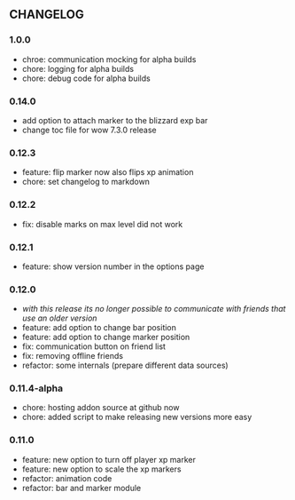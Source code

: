 ## CHANGELOG

### 1.0.0

  * chroe: communication mocking for alpha builds
  * chore: logging for alpha builds
  * chore: debug code for alpha builds

### 0.14.0 

  * add option to attach marker to the blizzard exp bar
  * change toc file for wow 7.3.0 release

### 0.12.3

  * feature: flip marker now also flips xp animation
  * chore: set changelog to markdown

### 0.12.2

  * fix: disable marks on max level did not work

### 0.12.1

  * feature: show version number in the options page

### 0.12.0

  * *with this release its no longer possible to communicate with friends that use an older version*
  * feature: add option to change bar position
  * feature: add option to change marker position
  * fix: communication button on friend list
  * fix: removing offline friends
  * refactor: some internals (prepare different data sources)

### 0.11.4-alpha

  * chore: hosting addon source at github now
  * chore: added script to make releasing new versions more easy

### 0.11.0

  * feature: new option to turn off player xp marker
  * feature: new option to scale the xp markers
  * refactor: animation code
  * refactor: bar and marker module
